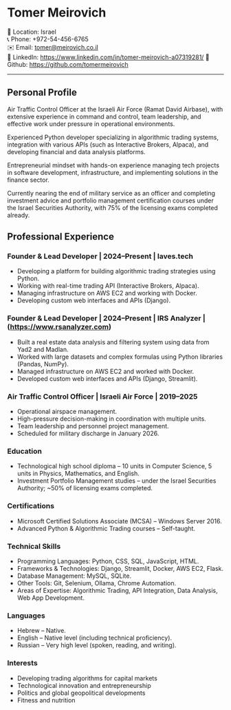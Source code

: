 # Tomer Meirovich

📍 Location: Israel  
📞 Phone: +972-54-456-6765  
✉️ Email: tomer@meirovich.co.il  
🔗 LinkedIn: https://www.linkedin.com/in/tomer-meirovich-a07319281/
🐙 Github: https://github.com/tomermeirovich

---

## Personal Profile

Air Traffic Control Officer at the Israeli Air Force (Ramat David Airbase), with extensive experience in command and control, team leadership, and effective work under pressure in operational environments.

Experienced Python developer specializing in algorithmic trading systems, integration with various APIs (such as Interactive Brokers, Alpaca), and developing financial and data analysis platforms.

Entrepreneurial mindset with hands-on experience managing tech projects in software development, infrastructure, and implementing solutions in the finance sector.

Currently nearing the end of military service as an officer and completing investment advice and portfolio management certification courses under the Israel Securities Authority, with 75% of the licensing exams completed already.

## Professional Experience

### Founder & Lead Developer | 2024–Present | laves.tech
- Developing a platform for building algorithmic trading strategies using Python.
- Working with real-time trading API (Interactive Brokers, Alpaca).
- Managing infrastructure on AWS EC2 and working with Docker.
- Developing custom web interfaces and APIs (Django).

### Founder & Lead Developer | 2024–Present | IRS Analyzer | (https://www.rsanalyzer.com)
- Built a real estate data analysis and filtering system using data from Yad2 and Madlan.
- Worked with large datasets and complex formulas using Python libraries (Pandas, NumPy).
- Managed infrastructure on AWS EC2 and worked with Docker.
- Developed custom web interfaces and APIs (Django, Streamlit).

### Air Traffic Control Officer | Israeli Air Force | 2019–2025
- Operational airspace management.
- High-pressure decision-making in coordination with multiple units.
- Team leadership and personnel project management.
- Scheduled for military discharge in January 2026. 

### Education

- Technological high school diploma – 10 units in Computer Science, 5 units in Physics, Mathematics, and English.
- Investment Portfolio Management studies – under the Israel Securities Authority; ~50% of licensing exams completed.

### Certifications

- Microsoft Certified Solutions Associate (MCSA) – Windows Server 2016.
- Advanced Python & Algorithmic Trading courses – Self-taught.

### Technical Skills

- Programming Languages: Python, CSS, SQL, JavaScript, HTML.
- Frameworks & Technologies: Django, Streamlit, Docker, AWS EC2, Flask.
- Database Management: MySQL, SQLite.
- Other Tools: Git, Selenium, Ollama, Chrome Automation.
- Areas of Expertise: Algorithmic Trading, API Integration, Data Analysis, Web App  Development.

### Languages
- Hebrew – Native.
- English – Native level (including technical proficiency).
- Russian – Very high level (spoken, reading, and writing).

### Interests
- Developing trading algorithms for capital markets
- Technological innovation and entrepreneurship
- Politics and global geopolitical developments
- Fitness and nutrition

